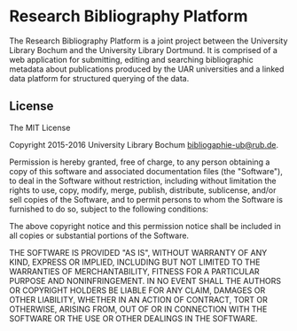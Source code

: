 # Research Bibliography Platform

The Research Bibliography Platform is a joint project between the University Library Bochum and the University Library
Dortmund. It is comprised of a web application for submitting, editing and searching bibliographic metadata about
publications produced by the UAR universities and a linked data platform for structured querying of the data.

## License

The MIT License

Copyright 2015-2016 University Library Bochum <bibliogaphie-ub@rub.de>.

Permission is hereby granted, free of charge, to any person obtaining a copy
of this software and associated documentation files (the "Software"), to deal
in the Software without restriction, including without limitation the rights
to use, copy, modify, merge, publish, distribute, sublicense, and/or sell
copies of the Software, and to permit persons to whom the Software is
furnished to do so, subject to the following conditions:

The above copyright notice and this permission notice shall be included in
all copies or substantial portions of the Software.

THE SOFTWARE IS PROVIDED "AS IS", WITHOUT WARRANTY OF ANY KIND, EXPRESS OR
IMPLIED, INCLUDING BUT NOT LIMITED TO THE WARRANTIES OF MERCHANTABILITY,
FITNESS FOR A PARTICULAR PURPOSE AND NONINFRINGEMENT. IN NO EVENT SHALL THE
AUTHORS OR COPYRIGHT HOLDERS BE LIABLE FOR ANY CLAIM, DAMAGES OR OTHER
LIABILITY, WHETHER IN AN ACTION OF CONTRACT, TORT OR OTHERWISE, ARISING FROM,
OUT OF OR IN CONNECTION WITH THE SOFTWARE OR THE USE OR OTHER DEALINGS IN
THE SOFTWARE.
